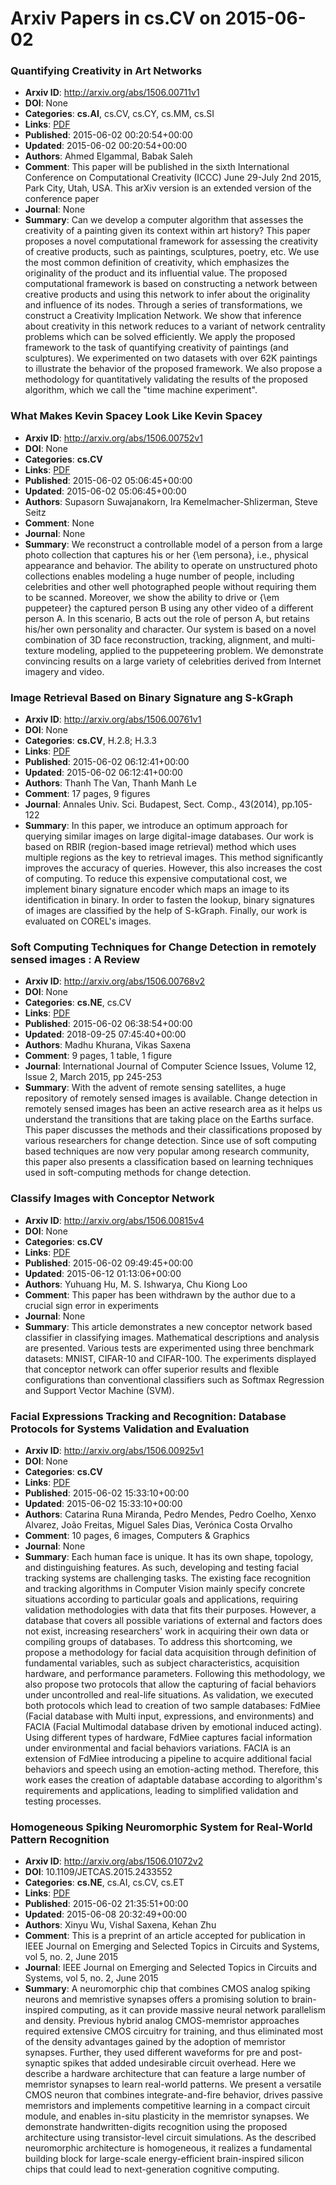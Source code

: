 # Arxiv Papers in cs.CV on 2015-06-02
### Quantifying Creativity in Art Networks
- **Arxiv ID**: http://arxiv.org/abs/1506.00711v1
- **DOI**: None
- **Categories**: **cs.AI**, cs.CV, cs.CY, cs.MM, cs.SI
- **Links**: [PDF](http://arxiv.org/pdf/1506.00711v1)
- **Published**: 2015-06-02 00:20:54+00:00
- **Updated**: 2015-06-02 00:20:54+00:00
- **Authors**: Ahmed Elgammal, Babak Saleh
- **Comment**: This paper will be published in the sixth International Conference on
  Computational Creativity (ICCC) June 29-July 2nd 2015, Park City, Utah, USA.
  This arXiv version is an extended version of the conference paper
- **Journal**: None
- **Summary**: Can we develop a computer algorithm that assesses the creativity of a painting given its context within art history? This paper proposes a novel computational framework for assessing the creativity of creative products, such as paintings, sculptures, poetry, etc. We use the most common definition of creativity, which emphasizes the originality of the product and its influential value. The proposed computational framework is based on constructing a network between creative products and using this network to infer about the originality and influence of its nodes. Through a series of transformations, we construct a Creativity Implication Network. We show that inference about creativity in this network reduces to a variant of network centrality problems which can be solved efficiently. We apply the proposed framework to the task of quantifying creativity of paintings (and sculptures). We experimented on two datasets with over 62K paintings to illustrate the behavior of the proposed framework. We also propose a methodology for quantitatively validating the results of the proposed algorithm, which we call the "time machine experiment".



### What Makes Kevin Spacey Look Like Kevin Spacey
- **Arxiv ID**: http://arxiv.org/abs/1506.00752v1
- **DOI**: None
- **Categories**: **cs.CV**
- **Links**: [PDF](http://arxiv.org/pdf/1506.00752v1)
- **Published**: 2015-06-02 05:06:45+00:00
- **Updated**: 2015-06-02 05:06:45+00:00
- **Authors**: Supasorn Suwajanakorn, Ira Kemelmacher-Shlizerman, Steve Seitz
- **Comment**: None
- **Journal**: None
- **Summary**: We reconstruct a controllable model of a person from a large photo collection that captures his or her {\em persona}, i.e., physical appearance and behavior. The ability to operate on unstructured photo collections enables modeling a huge number of people, including celebrities and other well photographed people without requiring them to be scanned. Moreover, we show the ability to drive or {\em puppeteer} the captured person B using any other video of a different person A. In this scenario, B acts out the role of person A, but retains his/her own personality and character. Our system is based on a novel combination of 3D face reconstruction, tracking, alignment, and multi-texture modeling, applied to the puppeteering problem. We demonstrate convincing results on a large variety of celebrities derived from Internet imagery and video.



### Image Retrieval Based on Binary Signature ang S-kGraph
- **Arxiv ID**: http://arxiv.org/abs/1506.00761v1
- **DOI**: None
- **Categories**: **cs.CV**, H.2.8; H.3.3
- **Links**: [PDF](http://arxiv.org/pdf/1506.00761v1)
- **Published**: 2015-06-02 06:12:41+00:00
- **Updated**: 2015-06-02 06:12:41+00:00
- **Authors**: Thanh The Van, Thanh Manh Le
- **Comment**: 17 pages, 9 figures
- **Journal**: Annales Univ. Sci. Budapest, Sect. Comp., 43(2014), pp.105-122
- **Summary**: In this paper, we introduce an optimum approach for querying similar images on large digital-image databases. Our work is based on RBIR (region-based image retrieval) method which uses multiple regions as the key to retrieval images. This method significantly improves the accuracy of queries. However, this also increases the cost of computing. To reduce this expensive computational cost, we implement binary signature encoder which maps an image to its identification in binary. In order to fasten the lookup, binary signatures of images are classified by the help of S-kGraph. Finally, our work is evaluated on COREL's images.



### Soft Computing Techniques for Change Detection in remotely sensed images : A Review
- **Arxiv ID**: http://arxiv.org/abs/1506.00768v2
- **DOI**: None
- **Categories**: **cs.NE**, cs.CV
- **Links**: [PDF](http://arxiv.org/pdf/1506.00768v2)
- **Published**: 2015-06-02 06:38:54+00:00
- **Updated**: 2018-09-25 07:45:40+00:00
- **Authors**: Madhu Khurana, Vikas Saxena
- **Comment**: 9 pages, 1 table, 1 figure
- **Journal**: International Journal of Computer Science Issues, Volume 12, Issue
  2, March 2015, pp 245-253
- **Summary**: With the advent of remote sensing satellites, a huge repository of remotely sensed images is available. Change detection in remotely sensed images has been an active research area as it helps us understand the transitions that are taking place on the Earths surface. This paper discusses the methods and their classifications proposed by various researchers for change detection. Since use of soft computing based techniques are now very popular among research community, this paper also presents a classification based on learning techniques used in soft-computing methods for change detection.



### Classify Images with Conceptor Network
- **Arxiv ID**: http://arxiv.org/abs/1506.00815v4
- **DOI**: None
- **Categories**: **cs.CV**
- **Links**: [PDF](http://arxiv.org/pdf/1506.00815v4)
- **Published**: 2015-06-02 09:49:45+00:00
- **Updated**: 2015-06-12 01:13:06+00:00
- **Authors**: Yuhuang Hu, M. S. Ishwarya, Chu Kiong Loo
- **Comment**: This paper has been withdrawn by the author due to a crucial sign
  error in experiments
- **Journal**: None
- **Summary**: This article demonstrates a new conceptor network based classifier in classifying images. Mathematical descriptions and analysis are presented. Various tests are experimented using three benchmark datasets: MNIST, CIFAR-10 and CIFAR-100. The experiments displayed that conceptor network can offer superior results and flexible configurations than conventional classifiers such as Softmax Regression and Support Vector Machine (SVM).



### Facial Expressions Tracking and Recognition: Database Protocols for Systems Validation and Evaluation
- **Arxiv ID**: http://arxiv.org/abs/1506.00925v1
- **DOI**: None
- **Categories**: **cs.CV**
- **Links**: [PDF](http://arxiv.org/pdf/1506.00925v1)
- **Published**: 2015-06-02 15:33:10+00:00
- **Updated**: 2015-06-02 15:33:10+00:00
- **Authors**: Catarina Runa Miranda, Pedro Mendes, Pedro Coelho, Xenxo Alvarez, João Freitas, Miguel Sales Dias, Verónica Costa Orvalho
- **Comment**: 10 pages, 6 images, Computers & Graphics
- **Journal**: None
- **Summary**: Each human face is unique. It has its own shape, topology, and distinguishing features. As such, developing and testing facial tracking systems are challenging tasks. The existing face recognition and tracking algorithms in Computer Vision mainly specify concrete situations according to particular goals and applications, requiring validation methodologies with data that fits their purposes. However, a database that covers all possible variations of external and factors does not exist, increasing researchers' work in acquiring their own data or compiling groups of databases.   To address this shortcoming, we propose a methodology for facial data acquisition through definition of fundamental variables, such as subject characteristics, acquisition hardware, and performance parameters. Following this methodology, we also propose two protocols that allow the capturing of facial behaviors under uncontrolled and real-life situations. As validation, we executed both protocols which lead to creation of two sample databases: FdMiee (Facial database with Multi input, expressions, and environments) and FACIA (Facial Multimodal database driven by emotional induced acting).   Using different types of hardware, FdMiee captures facial information under environmental and facial behaviors variations. FACIA is an extension of FdMiee introducing a pipeline to acquire additional facial behaviors and speech using an emotion-acting method. Therefore, this work eases the creation of adaptable database according to algorithm's requirements and applications, leading to simplified validation and testing processes.



### Homogeneous Spiking Neuromorphic System for Real-World Pattern Recognition
- **Arxiv ID**: http://arxiv.org/abs/1506.01072v2
- **DOI**: 10.1109/JETCAS.2015.2433552
- **Categories**: **cs.NE**, cs.AI, cs.CV, cs.ET
- **Links**: [PDF](http://arxiv.org/pdf/1506.01072v2)
- **Published**: 2015-06-02 21:35:51+00:00
- **Updated**: 2015-06-08 20:32:49+00:00
- **Authors**: Xinyu Wu, Vishal Saxena, Kehan Zhu
- **Comment**: This is a preprint of an article accepted for publication in IEEE
  Journal on Emerging and Selected Topics in Circuits and Systems, vol 5, no.
  2, June 2015
- **Journal**: IEEE Journal on Emerging and Selected Topics in Circuits and
  Systems, vol 5, no. 2, June 2015
- **Summary**: A neuromorphic chip that combines CMOS analog spiking neurons and memristive synapses offers a promising solution to brain-inspired computing, as it can provide massive neural network parallelism and density. Previous hybrid analog CMOS-memristor approaches required extensive CMOS circuitry for training, and thus eliminated most of the density advantages gained by the adoption of memristor synapses. Further, they used different waveforms for pre and post-synaptic spikes that added undesirable circuit overhead. Here we describe a hardware architecture that can feature a large number of memristor synapses to learn real-world patterns. We present a versatile CMOS neuron that combines integrate-and-fire behavior, drives passive memristors and implements competitive learning in a compact circuit module, and enables in-situ plasticity in the memristor synapses. We demonstrate handwritten-digits recognition using the proposed architecture using transistor-level circuit simulations. As the described neuromorphic architecture is homogeneous, it realizes a fundamental building block for large-scale energy-efficient brain-inspired silicon chips that could lead to next-generation cognitive computing.



